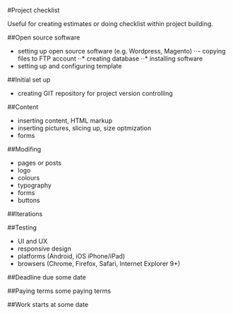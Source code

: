 #Project checklist

Useful for creating estimates or doing checklist within project building.

##Open source software

- setting up open source software (e.g. Wordpress, Magento)
⋅⋅- copying files to FTP account
⋅⋅* creating database
⋅⋅* installing software
- setting up and configuring template

##Initial set up

- creating GIT repository for project version controlling

##Content
- inserting content, HTML markup 
- inserting pictures, slicing up, size optmization
- forms

##Modifing
- pages or posts
- logo
- colours
- typography
- forms
- buttons

##Iterations

##Testing
- UI and UX
- responsive design
- platforms (Android, iOS iPhone/iPad)
- browsers (Chrome, Firefox, Safari, Internet Explorer 9+)

##Deadline
due some date

##Paying terms 
some paying terms

##Work starts at
some date